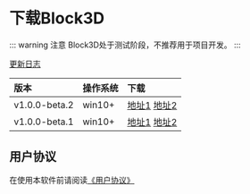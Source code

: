# 下载Block3D

::: warning 注意
Block3D处于测试阶段，不推荐用于项目开发。
:::

[更新日志](../changelog/)

|版本         |操作系统|下载                                         |
|:------------|:-------|:--------------------------------------------|
|v1.0.0-beta.2|win10+  |[地址1][a1.0.0-beta.2] [地址2][b1.0.0-beta.2]|
|v1.0.0-beta.1|win10+  |[地址1][a1.0.0-beta.1] [地址2][b1.0.0-beta.1]|

[a1.0.0-beta.2]:https://github.com/zjbcool/block3d/releases/download/v1.0.0-beta.2/block3d-v1.0.0-beta.2.zip
[b1.0.0-beta.2]:https://cdn.zjbku.com/download/block3d-v1.0.0-beta.2.zip
[a1.0.0-beta.1]:https://github.com/zjbcool/block3d/releases/download/v1.0.0-beta.1/Block3D-Setup.exe
[b1.0.0-beta.1]:https://cdn.zjbku.com/download/v1.0.0-beta.1/Block3D-Setup.exe

## 用户协议

在使用本软件前请阅读[《用户协议》](./license.md)